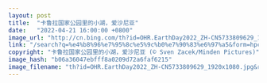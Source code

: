 ```yaml
---
layout: post
title:  "卡鲁拉国家公园里的小湖，爱沙尼亚"
date:   "2022-04-21 16:00:00 +0800"
image_url: "http://cn.bing.com/th?id=OHR.EarthDay2022_ZH-CN5733809629_1920x1080.jpg&rf=LaDigue_1920x1080.jpg&pid=hp"
link: "/search?q=%e4%b8%96%e7%95%8c%e5%9c%b0%e7%90%83%e6%97%a5&form=hpcapt&mkt=zh-cn"
copyright: "卡鲁拉国家公园里的小湖，爱沙尼亚 (© Sven Zacek/Minden Pictures)"
image_hash: "b06a36047ebfff8a0209d72a6faf6215"
image_filename: "th?id=OHR.EarthDay2022_ZH-CN5733809629_1920x1080.jpg&rf=LaDigue_1920x1080.jpg&pid=hp"
---
```

